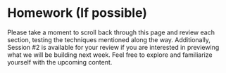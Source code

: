 # Homework (If possible)

Please take a moment to scroll back through this page and review each section, testing the techniques mentioned along the way. Additionally, Session #2 is available for your review if you are interested in previewing what we will be building next week. Feel free to explore and familiarize yourself with the upcoming content.
